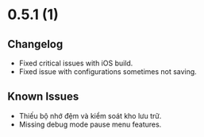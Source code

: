 # 0.5.1 (1)

## Changelog

- Fixed critical issues with iOS build.
- Fixed issue with configurations sometimes not saving.

## Known Issues

- Thiếu bộ nhớ đệm và kiểm soát kho lưu trữ.
- Missing debug mode pause menu features.
